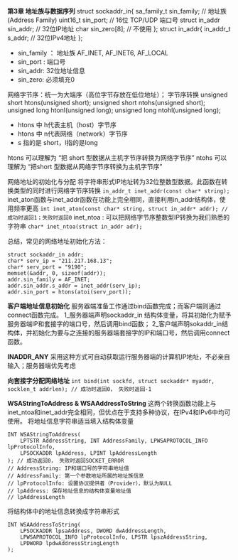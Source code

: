 **第3章 地址族与数据序列**
struct sockaddr_in{
    sa_family_t     sin_family;  // 地址族(Address Family)
    uint16_t        sin_port;    // 16位 TCP/UDP 端口号
    struct in_addr  sin_addr;    // 32位IP地址
    char            sin_zero[8]; // 不使用
};
struct in_addr{
    in_addr_t        s_addr; // 32位IPv4地址
};

-  sin_family ： 地址族 AF_INET, AF_INET6, AF_LOCAL
-  sin_port : 端口号
-  sin_addr: 32位地址信息
-  sin_zero: 必须填充0

网络字节序：统一为大端序（高位字节存放在低位地址）；
字节序转换
unsigned short htons(unsigned short);
unsigned short ntohs(unsigned short);
unsigned long htonl(unsigned long);
unsigned long ntohl(unsigned long);
-  htons 中 h代表主机（host）字节序
-  htons 中 n代表网络（network）字节序
-  s 指的是 short，l指的是long

htons 可以理解为 “把 short 型数据从主机字节序转换为网络字节序”
ntohs 可以理解为 “把short 型数据从网络字节序转换为主机字节序”

网络地址的初始化与分配
将字符串形式IP地址转为32位整数型数据。此函数在转换类型的同时进行网络字节序转换
`in_addr_t inet_addr(const char* string);`
inet_aton函数与inet_addr函数在功能上完全相同，直接利用in_addr结构体，使用频率更高
`int inet_aton(const char* string, struct in_addr* addr); // 成功时返回1；失败时返回0`
inet_ntoa : 可以把网络字节序整数型IP转换为我们熟悉的字符串
`char* inet_ntoa(struct in_addr adr);`

总结，常见的网络地址初始化方法：
```
struct sockaddr_in addr;
char* serv_ip = "211.217.168.13";
char* serv_port = "9190";
memset(&addr, 0, sizeof(addr));
addr.sin_family = AF_INET;
addr.sin_addr.s_addr = inet_addr(serv_ip);
addr.sin_port = htons(atoi(serv_port));
```

**客户端地址信息初始化**
服务器端准备工作通过bind函数完成；而客户端则通过connect函数完成。
1_服务器端声明sockaddr_in 结构体变量，将其初始化为赋予服务器端IP和套接字的端口号，然后调用bind函数；
2_客户端声明sokaddr_in结构体，并初始化为要与之连接的服务器端套接字的IP和端口号，然后调用connect函数。

**INADDR_ANY**
采用这种方式可自动获取运行服务器端的计算机IP地址，不必亲自输入；服务器端优先考虑

**向套接字分配网络地址**
`int bind(int sockfd, struct sockaddr* myaddr, socklen_t addrlen); // 成功时返回0， 失败时返回-1`

**WSAStringToAddress & WSAAddressToString**
这两个转换函数功能上与inet_ntoa和inet_addr完全相同，但优点在于支持多种协议，在IPv4和IPv6中均可使用。
将地址信息字符串适当填入结构体变量
```
INT WSAStringToAddress(
    LPTSTR AddressString, INT AddressFamily, LPWSAPROTOCOL_INFO lpProtocolInfo,
    LPSOCKADDR lpAddress, LPINT lpAddressLength
); // 成功返回0， 失败时返回SOCKET_ERROR
// AddressString: IP和端口号的字符串地址值
// AddressFamily: 第一个参数地址所属的地址族信息
// lpProtocolInfo: 设置协议提供者（Provider），默认为NULL
// lpAddress: 保存地址信息的结构体变量地址值
// lpAddressLength
```

将结构体中的地址信息转换成字符串形式
```
INT WSAAddressToString(
    LPSOCKADDR lpsaAddress, DWORD dwAddressLength,
    LPWSAPROTOCOL_INFO lpProtocolInfo, LPSTR lpszAddressString,
    LPDWORD lpdwAddressStringLength
);
```

